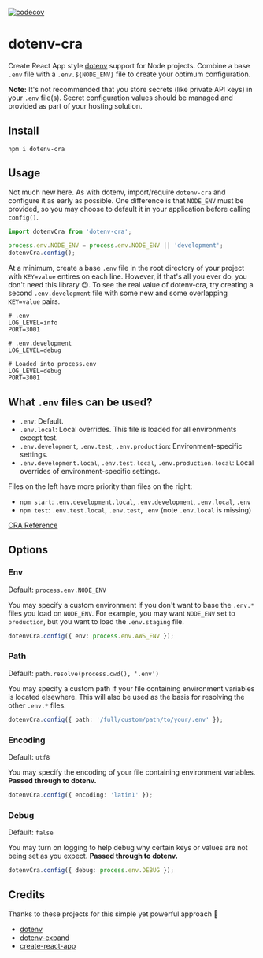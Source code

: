 [![codecov](https://codecov.io/gh/djdmbrwsk/dotenv-cra/branch/master/graph/badge.svg)](https://codecov.io/gh/djdmbrwsk/dotenv-cra)

# dotenv-cra

Create React App style [dotenv](https://github.com/motdotla/dotenv) support for
Node projects. Combine a base `.env` file with a `.env.${NODE_ENV}` file to
create your optimum configuration.

**Note:** It's not recommended that you store secrets (like private API keys) in
your `.env` file(s). Secret configuration values should be managed and provided
as part of your hosting solution.

## Install

```
npm i dotenv-cra
```

## Usage

Not much new here. As with dotenv, import/require `dotenv-cra` and configure it
as early as possible. One difference is that `NODE_ENV` must be provided, so you
may choose to default it in your application before calling `config()`.

```ts
import dotenvCra from 'dotenv-cra';

process.env.NODE_ENV = process.env.NODE_ENV || 'development';
dotenvCra.config();
```

At a minimum, create a base `.env` file in the root directory of your project
with `KEY=value` entires on each line. However, if that's all you ever do, you
don't need this library 😉. To see the real value of dotenv-cra, try creating a
second `.env.development` file with some new and some overlapping `KEY=value`
pairs.

```
# .env
LOG_LEVEL=info
PORT=3001

# .env.development
LOG_LEVEL=debug

# Loaded into process.env
LOG_LEVEL=debug
PORT=3001
```

## What `.env` files can be used?

- `.env`: Default.
- `.env.local`: Local overrides. This file is loaded for all environments except test.
- `.env.development`, `.env.test`, `.env.production`: Environment-specific settings.
- `.env.development.local`, `.env.test.local`, `.env.production.local`: Local overrides of environment-specific settings.

Files on the left have more priority than files on the right:

- `npm start`: `.env.development.local`, `.env.development`, `.env.local`, `.env`
- `npm test`: `.env.test.local`, `.env.test`, `.env` (note `.env.local` is missing)

[CRA Reference](https://create-react-app.dev/docs/adding-custom-environment-variables/#what-other-env-files-can-be-used)

## Options

### Env

Default: `process.env.NODE_ENV`

You may specify a custom environment if you don't want to base the `.env.*`
files you load on `NODE_ENV`. For example, you may want `NODE_ENV` set to
`production`, but you want to load the `.env.staging` file.

```ts
dotenvCra.config({ env: process.env.AWS_ENV });
```

### Path

Default: `path.resolve(process.cwd(), '.env')`

You may specify a custom path if your file containing environment variables is
located elsewhere. This will also be used as the basis for resolving the other
`.env.*` files.

```ts
dotenvCra.config({ path: '/full/custom/path/to/your/.env' });
```

### Encoding

Default: `utf8`

You may specify the encoding of your file containing environment variables.
**Passed through to dotenv.**

```ts
dotenvCra.config({ encoding: 'latin1' });
```

### Debug

Default: `false`

You may turn on logging to help debug why certain keys or values are not being
set as you expect. **Passed through to dotenv.**

```ts
dotenvCra.config({ debug: process.env.DEBUG });
```

## Credits

Thanks to these projects for this simple yet powerful approach 👏

- [dotenv](https://github.com/motdotla/dotenv)
- [dotenv-expand](https://github.com/motdotla/dotenv-expand)
- [create-react-app](https://github.com/facebook/create-react-app)
